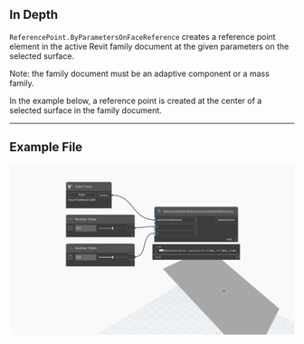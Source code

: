 ## In Depth
`ReferencePoint.ByParametersOnFaceReference` creates a reference point element in the active Revit family document at the given parameters on the selected surface.

Note: the family document must be an adaptive component or a mass family. 

In the example below, a reference point is created at the center of a selected surface in the family document.

___
## Example File

![ReferencePoint.ByParametersOnFaceReference](./Revit.Elements.ReferencePoint.ByParametersOnFaceReference_img.jpg)